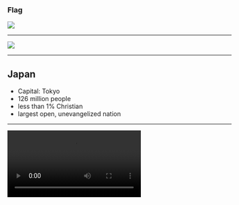 ### Flag

![](https://upload.wikimedia.org/wikipedia/en/thumb/9/9e/Flag_of_Japan.svg/640px-Flag_of_Japan.svg.png)

---

![](https://upload.wikimedia.org/wikipedia/commons/6/62/Japan_%28orthographic_projection%29.svg)

---

## Japan

- Capital: Tokyo
- 126 million people
- less than 1% Christian
- largest open, unevangelized nation

---

![](https://storage.cloud.google.com/prayer-videos/country/japan.mp4)
